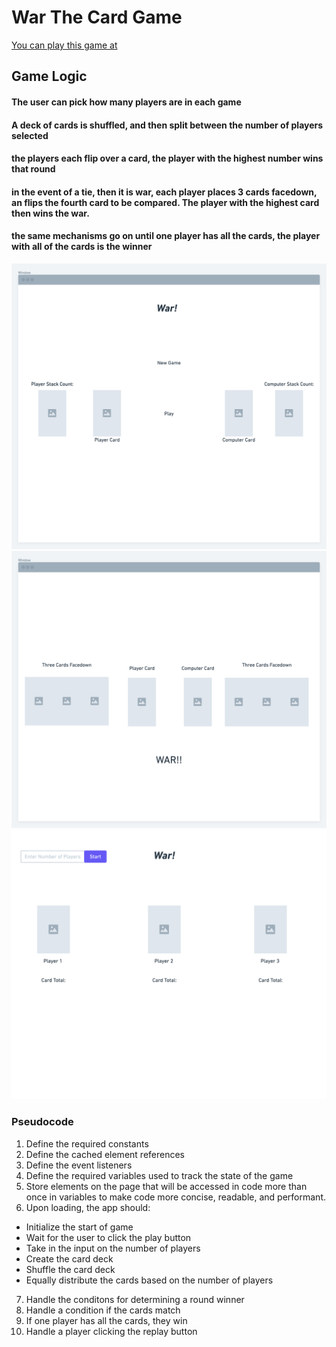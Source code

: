 # War The Card Game
[You can play this game at ](http://warthecardgame.surge.sh/)
## Game Logic 
#### The user can pick how many players are in each game
#### A deck of cards is shuffled, and then split between the number of players selected
#### the players each flip over a card, the player with the highest number wins that round
#### in the event of a tie, then it is war, each player places 3 cards facedown, an flips the fourth card to be compared. The player with the highest card then wins the war. 
#### the same mechanisms go on until one player has all the cards, the player with all of the cards is the winner 
![wireframe](css/warTheGame@2x.png)
![wireframe](css/warTheGame@2x%20(1).png)
![wireframe](css/warTheGame%20-%20Frame@2x.png)
### Pseudocode 
1. Define the required constants
2. Define the cached element references
3. Define the event listeners 
4. Define the required variables used to track the state of the game
5. Store elements on the page that will be accessed in code more than once in variables to make code more concise, readable, and performant.
6. Upon loading, the app should:
  * Initialize the start of game
  * Wait for the user to click the play button
  * Take in the input on the number of players
  * Create the card deck
  * Shuffle the card deck
  * Equally distribute the cards based on the number of players
7. Handle the conditons for determining a round winner
8. Handle a condition if the cards match
9. If one player has all the cards, they win
10. Handle a player clicking the replay button